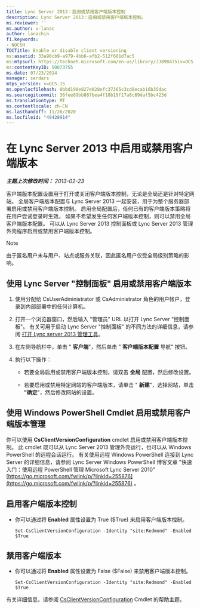 ```yaml
---
title: Lync Server 2013：启用或禁用客户端版本控制
description: Lync Server 2013：启用或禁用客户端版本控制。
ms.reviewer: ''
ms.author: v-lanac
author: lanachin
f1.keywords:
- NOCSH
TOCTitle: Enable or disable client versioning
ms:assetid: 33a98cb9-a979-4bb6-afb2-512f601d7ac5
ms:mtpsurl: https://technet.microsoft.com/en-us/library/JJ898475(v=OCS.15)
ms:contentKeyID: 50873755
ms.date: 07/23/2014
manager: serdars
mtps_version: v=OCS.15
ms.openlocfilehash: 0bbd190e827e028efc37365c3cd8ecab16b35dac
ms.sourcegitcommit: 36fee89bb887bea4f18b19f17a8c69daf5bc423d
ms.translationtype: MT
ms.contentlocale: zh-CN
ms.lasthandoff: 11/26/2020
ms.locfileid: "49428914"
---
```

# <a name="enable-or-disable-client-versioning-in-lync-server-2013"></a>在 Lync Server 2013 中启用或禁用客户端版本

<div data-xmlns="http://www.w3.org/1999/xhtml">

<div class="topic" data-xmlns="http://www.w3.org/1999/xhtml" data-msxsl="urn:schemas-microsoft-com:xslt" data-cs="https://msdn.microsoft.com/">

<div data-asp="https://msdn2.microsoft.com/asp">



</div>

<div id="mainSection">

<div id="mainBody">

<span> </span>

_**主题上次修改时间：** 2013-02-23_

客户端版本配置设置用于打开或关闭客户端版本控制，无论是全局还是针对特定网站。 全局客户端版本配置与 Lync Server 2013 一起安装，用于为整个服务器部署启用或禁用客户端版本控制。 启用全局配置后，任何已有的客户端版本策略将在用户尝试登录时生效。 如果不希望发生任何客户端版本控制，则可以禁用全局客户端版本配置。 可以从 Lync Server 2013 控制面板或 Lync Server 2013 管理外壳程序启用或禁用客户端版本控制。

<div>


> [!NOTE]  
> 由于匿名用户未与用户、站点或服务关联，因此匿名用户仅受全局级别策略的影响。



</div>

<div>

## <a name="to-enable-or-disable-client-versioning-by-using-lync-server-control-panel"></a>使用 Lync Server "控制面板" 启用或禁用客户端版本

1.  使用分配给 CsUserAdministrator 或 CsAdministrator 角色的用户帐户，登录到内部部署中的任何计算机。

2.  打开一个浏览器窗口，然后输入 "管理员" URL 以打开 Lync Server "控制面板"。 有关可用于启动 Lync Server "控制面板" 的不同方法的详细信息，请参阅 [打开 Lync server 2013 管理工具](lync-server-2013-open-lync-server-administrative-tools.md)。

3.  在左侧导航栏中，单击 " **客户端**"，然后单击 " **客户端版本配置** 导航" 按钮。

4.  执行以下操作：
    
      - 若要全局启用或禁用客户端版本控制，请双击 **全局** 配置，然后修改设置。
    
      - 若要启用或禁用特定网站的客户端版本，请单击 " **新建**"，选择网站，单击 **"确定**"，然后修改网站的设置。

</div>

<div>

## <a name="enabling-or-disabling-client-versioning-by-using-windows-powershell-cmdlets"></a>使用 Windows PowerShell Cmdlet 启用或禁用客户端版本管理

你可以使用 **CsClientVersionConfiguration** cmdlet 启用或禁用客户端版本控制。 此 cmdlet 既可以从 Lync Server 2013 管理外壳运行，也可以从 Windows PowerShell 的远程会话运行。 有关使用远程 Windows PowerShell 连接到 Lync Server 的详细信息，请参阅 Lync Server Windows PowerShell 博客文章 "快速入门：使用远程 PowerShell 管理 Microsoft Lync Server 2010" [https://go.microsoft.com/fwlink/p/?linkId=255876](https://go.microsoft.com/fwlink/p/?linkid=255876) 。

<div>

## <a name="to-enable-client-versioning"></a>启用客户端版本控制

  - 你可以通过将 **Enabled** 属性设置为 True ($True) 来启用客户端版本控制。
    
        Set-CsClientVersionConfiguration -Identity "site:Redmond" -Enabled $True

</div>

<div>

## <a name="to-disable-client-versioning"></a>禁用客户端版本

  - 你可以通过将 **Enabled** 属性设置为 False ($False) 来禁用客户端版本控制。
    
        Set-CsClientVersionConfiguration -Identity "site:Redmond" -Enabled $True

</div>

有关详细信息，请参阅 [CsClientVersionConfiguration](https://docs.microsoft.com/powershell/module/skype/Set-CsClientVersionConfiguration) Cmdlet 的帮助主题。

</div>

</div>

<span> </span>

</div>

</div>

</div>


